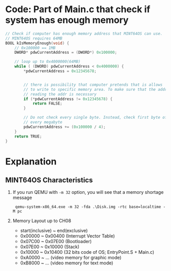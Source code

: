 # Code: Part of Main.c that check if system has enough memory
```c
// Check if computer has enough memory address that MINT64OS can use.
// MINT64OS requires 64MB
BOOL kIsMemoryEnough(void) {
    // 0x100000 == 1MB
    DWORD* pdwCurrentAddress = (DWORD*) 0x100000;

    // loop up to 0x4000000(64MB)
    while ( (DWORD) pdwCurrentAddress < 0x4000000) {
        *pdwCurrentAddress = 0x12345678;


        // there is possibility that computer pretends that is allows
        // to write to specific memory area. To make sure that the addr exists,
        // reading the addr is necessary
        if (*pdwCurrentAddress != 0x12345678) {
            return FALSE;
        }

        // Do not check every single byte. Instead, check first byte of
        // every megabyte
        pdwCurrentAddress += (0x100000 / 4);
    }
    return TRUE;
}
```

# Explanation

## MINT64OS Characteristics

1. If you run QEMU with `-m 32` option, you will see that a memory shortage message

        qemu-system-x86_64.exe -m 32 -fda .\Disk.img -rtc base=localtime -M pc

2. Memory Layout up to CH08

    * start(inclusive) ~ end(exclusive)
    * 0x00000 ~ 0x00400 (Interrupt Vector Table)
    * 0x07C00 ~ 0x07E00 (Bootloader)
    * 0x07E00 ~ 0x10000 (Stack)
    * 0x10000 ~ 0x10400 (32 bits code of OS; EntryPoint.S + Main.c)
    * 0xA0000 ~ ...     (video memory for graphic mode)
    * 0xB8000 ~ ...     (video memory for text mode)

